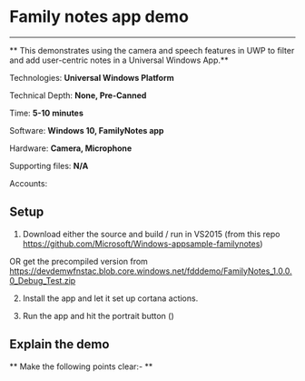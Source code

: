 # Family notes app demo
-------------------------

** This demonstrates using the camera and speech features in UWP to filter and add user-centric notes in a Universal Windows App.**

Technologies: **Universal Windows Platform**

Technical Depth: **None, Pre-Canned**

Time: **5-10 minutes**

Software: **Windows 10, FamilyNotes app**

Hardware: **Camera, Microphone**

Supporting files: **N/A**

Accounts: 


Setup
-----
1. Download either the source and build / run in VS2015 (from this repo https://github.com/Microsoft/Windows-appsample-familynotes)

OR get the precompiled version from https://devdemwfnstac.blob.core.windows.net/fdddemo/FamilyNotes_1.0.0.0_Debug_Test.zip

2. Install the app and let it set up cortana actions.

3. Run the app and hit the portrait button ()

Explain the demo
----------------


** Make the following points clear:- **
